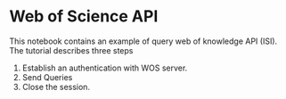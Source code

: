 # Web of Science API

This notebook contains an example of query web of knowledge API (ISI). The tutorial describes three steps
1. Establish an authentication with WOS server.
2. Send Queries
3. Close the session.

